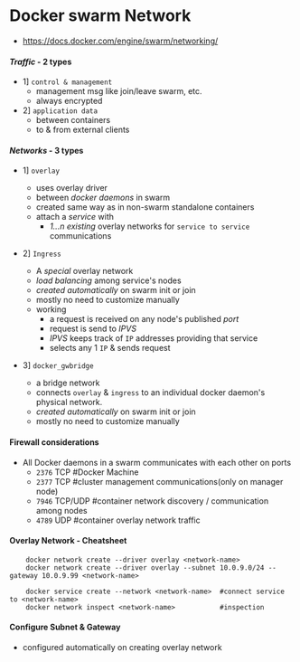 # Docker swarm Network
- https://docs.docker.com/engine/swarm/networking/

#### *Traffic* - 2 types 
- 1] `control & management`
	- management msg like join/leave swarm, etc.
	- always encrypted	 
- 2] `application data`
	- between containers
	- to & from external clients


#### *Networks* - 3 types
- 1] `overlay`
	- uses overlay driver 
	- between *docker daemons* in swarm
	- created same way as in non-swarm standalone containers
	- attach a *service* with 
		- *1...n existing* overlay networks for `service to service` communications

- 2] `Ingress`
	- A *special* overlay network
	- *load balancing* among service's nodes
	- *created automatically* on swarm init or join 
	- mostly no need to customize manually
	- working
		- a request is received on any node's published *port*
		- request is send to *IPVS*
		- *IPVS* keeps track of `IP` addresses providing that service 
		- selects any 1 `IP` & sends request
		
- 3] `docker_gwbridge`
	- a bridge network 
	- connects `overlay` & `ingress` to an individual docker daemon's physical network.
	- *created automatically* on swarm init or join 
	- mostly no need to customize manually
	 

#### Firewall considerations
- All Docker daemons in a swarm communicates with each other on ports 
	- `2376` TCP 		#Docker Machine
	- `2377` TCP		#cluster management communications(only on manager node)
	- `7946` TCP/UDP	#container network discovery / communication among nodes
	- `4789` UDP 		#container overlay network traffic

#### Overlay Network - Cheatsheet

		docker network create --driver overlay <network-name>
		docker network create --driver overlay --subnet 10.0.9.0/24 --gateway 10.0.9.99 <network-name>

		docker service create --network <network-name>	#connect service to <network-name>
		docker network inspect <network-name>			#inspection



#### Configure Subnet & Gateway
- configured automatically on creating overlay network










